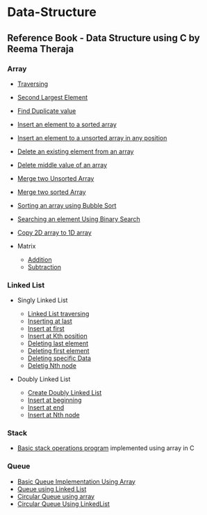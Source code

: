 # Data-Structure

## Reference Book - Data Structure using C by Reema Theraja


### Array

- [Traversing](https://github.com/Zannatul-Naim/Data-Structure/blob/main/Array/traversing.c)
- [Second Largest Element](https://github.com/Zannatul-Naim/Data-Structure/blob/main/Array/second_largest.c)
- [Find Duplicate value](https://github.com/Zannatul-Naim/Data-Structure/blob/main/Array/duplicate.c)
- [Insert an element to a sorted array](https://github.com/Zannatul-Naim/Data-Structure/blob/main/Array/insert_1.c)
- [Insert an element to a unsorted array in any position](https://github.com/Zannatul-Naim/Data-Structure/blob/main/Array/insert_2.c)
- [Delete an existing element from an array](https://github.com/Zannatul-Naim/Data-Structure/blob/main/Array/delete.c)
- [Delete middle value of an array](https://github.com/Zannatul-Naim/Data-Structure/blob/main/Array/delete_mid.c)
- [Merge two Unsorted Array](https://github.com/Zannatul-Naim/Data-Structure/blob/main/Array/merge_1.c)
- [Merge two sorted Array](https://github.com/Zannatul-Naim/Data-Structure/blob/main/Array/merge_2.c)
- [Sorting an array using Bubble Sort](https://github.com/Zannatul-Naim/Data-Structure/blob/main/Array/bubble_sort.c)
- [Searching an element Using Binary Search](https://github.com/Zannatul-Naim/Data-Structure/blob/main/Array/binary_search.c)
- [Copy 2D array to 1D array](https://github.com/Zannatul-Naim/Data-Structure/blob/main/Array/2D_to_1D.c)

- Matrix
  - [Addition](https://github.com/Zannatul-Naim/Data-Structure/blob/main/Array/Matrix/addition.c)
  - [Subtraction](https://github.com/Zannatul-Naim/Data-Structure/blob/main/Array/Matrix/subtraction.c)



### Linked List

- Singly Linked List
  - [Linked List traversing](https://github.com/Zannatul-Naim/Data-Structure/blob/main/Linked%20List/traversing.c)
  - [Inserting at last](https://github.com/Zannatul-Naim/Data-Structure/blob/main/Linked%20List/append.c)
  - [Insert at first](https://github.com/Zannatul-Naim/Data-Structure/blob/main/Linked%20List/insertFirst.c)
  - [Insert at Kth position](https://github.com/Zannatul-Naim/Data-Structure/blob/main/Linked%20List/insert_kth_position.c)
  - [Deleting last element](https://github.com/Zannatul-Naim/Data-Structure/blob/main/Linked%20List/deleteLast.c)
  - [Deleting first element](https://github.com/Zannatul-Naim/Data-Structure/blob/main/Linked%20List/deleteFirst.c)
  - [Deleting specific Data](https://github.com/Zannatul-Naim/Data-Structure/blob/main/Linked%20List/Singly_Linked_List/delete_a_data.c)
  - [Deletig Nth node](https://github.com/Zannatul-Naim/Data-Structure/blob/main/Linked%20List/Singly_Linked_List/delete_nth_node.c)


- Doubly Linked List
  - [Create Doubly Linked List](https://github.com/Zannatul-Naim/Data-Structure/blob/main/Linked%20List/Doubly_Linked_List/create_doubly_list.c)
  - [Insert at beginning](https://github.com/Zannatul-Naim/Data-Structure/blob/main/Linked%20List/Doubly_Linked_List/insertFirst.c)
  - [Insert at end](https://github.com/Zannatul-Naim/Data-Structure/blob/main/Linked%20List/Doubly_Linked_List/insertLast.c)
  - [Insert at Nth node](https://github.com/Zannatul-Naim/Data-Structure/blob/main/Linked%20List/Doubly_Linked_List/insert_at_nth_position.c)


### Stack

- [Basic stack operations program](https://github.com/Zannatul-Naim/Data-Structure/blob/main/Stack/stack.c) implemented using array in C


### Queue
  - [Basic Queue Implementation Using Array](https://github.com/Zannatul-Naim/Data-Structure/blob/main/Queue/array_queue.c)
  - [Queue using Linked List](https://github.com/Zannatul-Naim/Data-Structure/blob/main/Queue/linked_list_queue.c)
  - [Circular Queue using array](https://github.com/Zannatul-Naim/Data-Structure/blob/main/Queue/circular_array_queue.c)
  - [Circular Queue Using LinkedList](https://github.com/Zannatul-Naim/Data-Structure/blob/main/Queue/circular_linked_queue.c)
